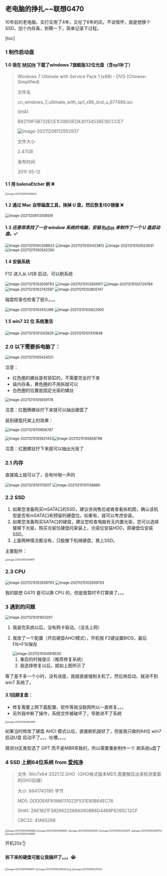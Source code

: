 ## 老电脑的挣扎~~联想G470

10年前的老电脑，实打实用了4年，又吃了6年的灰。不谈情怀，就是想换个SSD，加个内存条，折腾一下，简单记录下过程。

[toc]



### 1 制作启动盘

#### 1.0 我在 [MSDN](https://msdn.itellyou.cn/) 下载了windows 7旗舰版32位光盘（含sp1补丁）

> Windows 7 Ultimate with Service Pack 1 (x86) - DVD (Chinese-Simplified)
>
> 文件名
>
> cn_windows_7_ultimate_with_sp1_x86_dvd_u_677486.iso
>
> SHA1
>
> B92119F5B732ECE1C0850EDA30134536E18CCCE7
>
> ![image-20211208112952937](../../assets/image-20211208112952937.png)
>
> 文件大小
>
> 2.47GB
>
> 发布时间
>
> 2011-05-12



#### 1.1 用 balenaEtcher 刷 ❌

<img src="../../assets/image-20211208103456834.png" alt="image-20211208103456834" style="zoom:50%;" />



#### 1.2 通过 Mac 自带磁盘工具，抹掉 U 盘，然后恢复ISO镜像 ❌

<img src="../../assets/image-20211208113108519.png" alt="image-20211208113108519" style="zoom:80%;" />

#### 1.3 *还是乖乖找了一台 window 系统的电脑，安装 [Rufus](https://rufus.ie/zh/) 来制作了一个 U 盘启动盘。*✅

<img src="../../assets/image-20211215100308923.png" alt="image-20211215100308923" style="zoom:80%;" />

<img src="../../assets/image-20211215100423812.png" alt="image-20211215100423812" style="zoom:80%;" />

<img src="../../assets/image-20211215100523931.png" alt="image-20211215100523931" style="zoom:80%;" />

<img src="../../assets/image-20211215100542350.png" alt="image-20211215100542350" style="zoom:80%;" />

#### 1.4 安装系统

F12 进入从 USB 启动，可以刷系统

<img src="../../assets/image-20211215102939793.png" alt="image-20211215102939793" style="zoom:80%;" />

<img src="../../assets/image-20211215102656911.png" alt="image-20211215102656911" style="zoom:80%;" />

<img src="../../assets/image-20211215102720784.png" alt="image-20211215102720784" style="zoom:80%;" />

<img src="../../assets/image-20211215102742597.png" alt="image-20211215102742597" style="zoom:80%;" />

<img src="../../assets/image-20211215102805147.png" alt="image-20211215102805147" style="zoom:80%;" />

磁盘检查也检查了挺久。。。

<img src="../../assets/image-20211215102412296.png" alt="image-20211215102412296" style="zoom:80%;" />



<img src="../../assets/image-20211215102622900.png" alt="image-20211215102622900" style="zoom:80%;" />



#### 1.5 win7 32 位 系统激活

 <img src="../../assets/image-20211215101243929.png" alt="image-20211215101243929" style="zoom:80%;" />

<img src="../../assets/image-20211215101310848.png" alt="image-20211215101310848" style="zoom:80%;" />





 

### 2.0 以下需要拆电脑了：



<img src="../../assets/image-20211215105424521.png" alt="image-20211215105424521" style="zoom:80%;" />

注意：

- 红色圈的螺丝是有锁扣的，不需要完全拧下来
- 装内存条，黄色圈的不用拆就可以
- 白色圈的位置是固定光驱的螺丝

<img src="../../assets/image-20211215105659178.png" alt="image-20211215105659178" style="zoom:80%;" />

注意：红圈俩螺丝拧下来就可以抽出硬盘了

装到硬盘托架上的效果：

<img src="../../assets/image-20211215110851508.png" alt="image-20211215110856787" style="zoom:80%;" />



<img src="../../assets/image-20211215105821453.png" alt="image-20211215105821453" style="zoom:80%;" /><img src="../../assets/image-20211215105858798.png" alt="image-20211215105858798" style="zoom:80%;" />

注意：红圈螺丝拧下来就可以抽出光驱了



### 2.1 内存

直接插上就可以了，会有咔啪一声的

<img src="../../assets/image-20211215101113017.png" alt="image-20211215101113017" style="zoom:80%;" />

<img src="../../assets/image-20211215101136880.png" alt="image-20211215101136880" style="zoom:80%;" />

### 2.2 SSD

1. 如果您准备购买mSATA口的SSD，建议咨询售后或者查看拆机图，确认该机型是否有mSATA口和预留的硬盘位。如果有，就可以考虑安装。
2. 如果您准备购买SATA口的硬盘，建议您检查电脑有无内置光驱，您可以选择替换下光驱，购买光驱位硬盘托架装上，光驱位安装HDD，原硬盘位安装SSD。
3. 上面两种情况都没有，只能撤下机械硬盘，换上SSD。

主要配件：

<img src="../../assets/IMG_9202.jpg" alt="image-2021121510293979" style="zoom:50%;" />



### 2.3 CPU

<img src="../../assets/IMG_9086.jpg" alt="image-20211215102939793" style="zoom:80%;" />

<img src="../../assets/IMG_9087.jpg" alt="image-20211215102939793" style="zoom:80%;" />

我的联想 G470 是可以换 CPU 的，但是我暂时不打算换了。。。

### 3 遇到的问题

<img src="../../assets/image-20211215101651297.png" alt="image-20211215101651297" style="zoom:80%;" />

1. 我装完系统以后，没有网卡驱动。（没法上网）

2. 我改了一个配置（开启硬盘AHCI模式），开机按 F2键设置BIOS，最后FN+F10保存

   <img src="../../assets/image-20211215104919530.png" alt="image-20211215104919530" style="zoom:80%;" />

   1. 重启的时候提示（推荐修复系统）
   2. 我选择修复以后，就如上图所示了

等了差不多一个小时，没有进度。我就直接强制关机了。然后再启动，就进不到win7 系统了。



#### 3.1回顾复盘：

- 修复需要上网下载配置、软件等我没联网所以一直修复。。。
- 另外我中断了操作，系统文件被破坏了，导致进不了系统

<img src="../../assets/image-20211215102921655.png" alt="image-20211215102921655" style="zoom:50%;" />

如果当时修改了硬盘 AHCI 模式以后，直接刷机就好了，但是我只做的64位 win7 启动U盘 启动不了。。。吐槽。。。。

猜测分区类型选了 GPT 而不是MBR导致的，所以需要重新制作一个 刷系统u盘了



### 4 SSD 上刷64位系统 from [爱纯净](http://www.aichunjing.com/win7/)

> 文件: Win7x64-2021.12.GHO（GHO格式版本MD5,需要解压出来检测里面的GHO后缀）
>
> 大小: 6641743195 字节
>
> MD5: DDDDE6F91966111022F531E90B64EC76
>
> SHA1: 2AE1821F3826622588A0608B8D4468F6265C12CF
>
> CRC32: 41A65298

<img src="../../assets/image-20211216101800668.png" alt="image-20211216101800668" style="zoom:50%;" />

<img src="../../assets/image-20211216101846583.png" alt="image-20211216101846583" style="zoom:50%;" />



<img src="../../assets/image-20211216102015031.png" alt="image-20211216102015031" style="zoom:50%;" />

<img src="../../assets/image-20211216102032675.png" alt="image-20211216102032675" style="zoom:50%;" />

<img src="../../assets/image-20211216102058754.png" alt="image-20211216102058754" style="zoom:50%;" />

<img src="../../assets/image-20211216102128697.png" alt="image-20211216102128697" style="zoom:50%;" />

开机20s👌



#### 拆下来的硬盘可能让我搞坏了。。。😭

<img src="../../assets/image-20211216101945671.png" alt="image-20211216101945671" style="zoom:50%;" />

<img src="../../assets/image-20211216102245097.png" alt="image-20211216102245097.png" style="zoom:50%;" />



<img src="../../assets/image-20211216102315122.png" alt="image-20211216102315122" style="zoom:50%;" />
